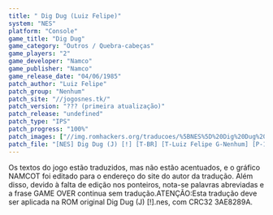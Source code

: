 ```yaml
---
title: " Dig Dug (Luiz Felipe)"
system: "NES"
platform: "Console"
game_title: "Dig Dug"
game_category: "Outros / Quebra-cabeças"
game_players: "2"
game_developer: "Namco"
game_publisher: "Namco"
game_release_date: "04/06/1985"
patch_author: "Luiz Felipe"
patch_group: "Nenhum"
patch_site: "//jogosnes.tk/"
patch_version: "??? (primeira atualização)"
patch_release: "undefined"
patch_type: "IPS"
patch_progress: "100%"
patch_images: ["//img.romhackers.org/traducoes/%5BNES%5D%20Dig%20Dug%20-%20Luiz%20Felipe%20-%2001.png","//img.romhackers.org/traducoes/%5BNES%5D%20Dig%20Dug%20-%20Luiz%20Felipe%20-%2002.png","//img.romhackers.org/traducoes/%5BNES%5D%20Dig%20Dug%20-%20Luiz%20Felipe%20-%2003.png"]
patch_file: "[NES] Dig Dug (J) [!] [T-BR] [T-Luiz Felipe G-Nenhum] [P-100% A-2014].zip"
---
```

Os textos do jogo estão traduzidos, mas não estão acentuados, e o gráfico NAMCOT foi editado para o endereço do site do autor da tradução. Além disso, devido à falta de edição nos ponteiros, nota-se palavras abreviadas e a frase GAME OVER continua sem tradução.ATENÇÃO:Esta tradução deve ser aplicada na ROM original Dig Dug (J) [!].nes, com CRC32 3AE8289A.